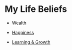 # My Life Beliefs

- [Wealth](https://github.com/Ged-Field/beliefs/tree/main/wealth)

- [Happiness](https://github.com/Ged-Field/beliefs/tree/main/happiness)

- [Learning & Growth](https://github.com/Ged-Field/beliefs/tree/main/learning)
